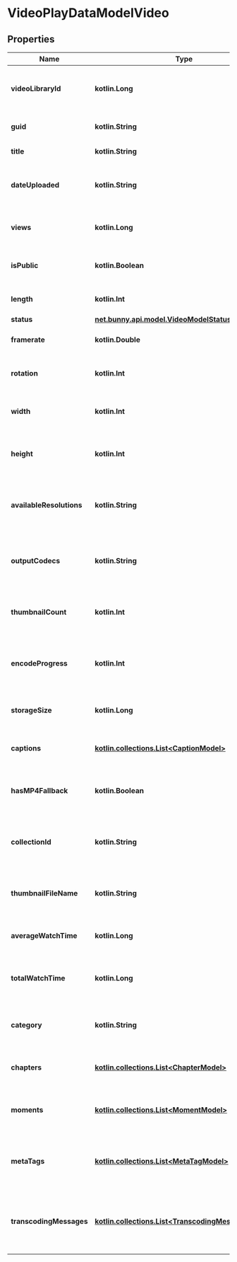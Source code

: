 
# VideoPlayDataModelVideo

## Properties
Name | Type | Description | Notes
------------ | ------------- | ------------- | -------------
**videoLibraryId** | **kotlin.Long** | The ID of the video library that the video belongs to. |  [optional]
**guid** | **kotlin.String** | The unique identifier of the video. |  [optional]
**title** | **kotlin.String** | The title of the video. |  [optional]
**dateUploaded** | **kotlin.String** | The date and time when the video was uploaded. |  [optional]
**views** | **kotlin.Long** | The number of views the video has received. |  [optional]
**isPublic** | **kotlin.Boolean** | Determines if the video is publicly accessible. |  [optional]
**length** | **kotlin.Int** | The duration of the video in seconds. |  [optional]
**status** | [**net.bunny.api.model.VideoModelStatus**](VideoModelStatus.md) |  |  [optional]
**framerate** | **kotlin.Double** | The framerate of the video. |  [optional]
**rotation** | **kotlin.Int** | The rotation (in degrees) of the video if applicable. |  [optional]
**width** | **kotlin.Int** | The width of the original video in pixels. |  [optional]
**height** | **kotlin.Int** | The height of the original video in pixels. |  [optional]
**availableResolutions** | **kotlin.String** | A comma-separated list of resolutions available for the video. |  [optional]
**outputCodecs** | **kotlin.String** | A comma-separated list of output codecs used for video encoding. |  [optional]
**thumbnailCount** | **kotlin.Int** | The number of thumbnails generated for the video. |  [optional]
**encodeProgress** | **kotlin.Int** | The current encoding progress of the video as a percentage. |  [optional]
**storageSize** | **kotlin.Long** | The total storage size of the video file in bytes. |  [optional]
**captions** | [**kotlin.collections.List&lt;CaptionModel&gt;**](CaptionModel.md) | A list of captions available for the video. |  [optional]
**hasMP4Fallback** | **kotlin.Boolean** | Indicates if MP4 fallback files are available for the video. |  [optional]
**collectionId** | **kotlin.String** | The identifier of the collection that the video belongs to. |  [optional]
**thumbnailFileName** | **kotlin.String** | The file name of the thumbnail stored on the server. |  [optional]
**averageWatchTime** | **kotlin.Long** | The average watch time of the video in seconds. |  [optional]
**totalWatchTime** | **kotlin.Long** | The total accumulated watch time of the video in seconds. |  [optional]
**category** | **kotlin.String** | The automatically detected category of the video. |  [optional]
**chapters** | [**kotlin.collections.List&lt;ChapterModel&gt;**](ChapterModel.md) | A list of chapters within the video. |  [optional]
**moments** | [**kotlin.collections.List&lt;MomentModel&gt;**](MomentModel.md) | A list of significant moments or events in the video. |  [optional]
**metaTags** | [**kotlin.collections.List&lt;MetaTagModel&gt;**](MetaTagModel.md) | A list of metadata tags associated with the video. |  [optional]
**transcodingMessages** | [**kotlin.collections.List&lt;TranscodingMessageModel&gt;**](TranscodingMessageModel.md) | Messages generated during transcoding that indicate warnings or errors. |  [optional]



